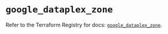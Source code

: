 # `google_dataplex_zone`

Refer to the Terraform Registry for docs: [`google_dataplex_zone`](https://registry.terraform.io/providers/hashicorp/google/5.26.0/docs/resources/dataplex_zone).

